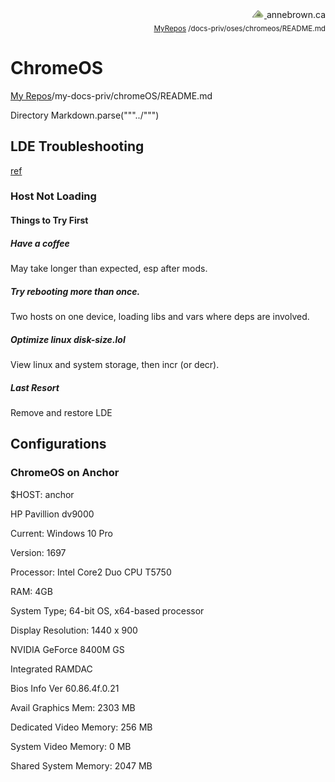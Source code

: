 <!-- Basic Github README.MD Header -->
<div style="text-align: right;"> 
	<a href="https://annebrown.ca">
		<img src="../../static/img/logo-ab.png" width="20"/>
	</a> 
	annebrown.ca
</div>
<div style="text-align: right;">
	<sub>
		<a href="https://github.com/annebrown/?tab=repositories">MyRepos</a>
		/docs-priv/oses/chromeos/README.md
	</sub>
 </div>
<!-- End of Header -->



# ChromeOS

[My Repos](https://github.com/annebrown/?tab=repositories)/my-docs-priv/chromeOS/README.md

Directory
Markdown.parse("""../""")
## LDE Troubleshooting


[ref](../)


### Host Not Loading

#### Things to Try First
##### Have a coffee  
May take longer than expected, esp after mods.

##### Try rebooting more than once.  
Two hosts on one device, loading libs and vars where deps are involved.

##### Optimize linux disk-size.lol
View linux and system storage, then incr (or decr).


##### Last Resort

Remove and restore LDE



## Configurations

### ChromeOS on Anchor

$HOST: anchor

HP Pavillion dv9000

Current: Windows 10 Pro

Version: 1697

Processor: Intel Core2 Duo CPU T5750

RAM: 4GB

System Type; 64-bit OS, x64-based processor

Display Resolution: 1440 x 900

NVIDIA GeForce 8400M GS

Integrated RAMDAC

Bios Info Ver 60.86.4f.0.21

Avail Graphics Mem: 2303 MB

Dedicated Video Memory: 256 MB

System Video Memory: 0 MB

Shared System Memory: 2047 MB


